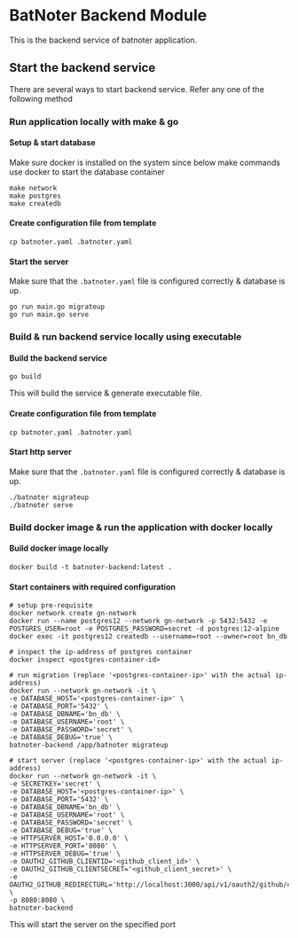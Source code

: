 # BatNoter Backend Module
This is the backend service of batnoter application.

## Start the backend service
There are several ways to start backend service. Refer any one of the following method
### Run application locally with make & go
#### Setup & start database
Make sure docker is installed on the system since below make commands use docker to start the database container
```
make network
make postgres
make createdb
```

#### Create configuration file from template
```shell
cp batnoter.yaml .batnoter.yaml
```

#### Start the server
Make sure that the `.batnoter.yaml` file is configured correctly & database is up.
```shell
go run main.go migrateup
go run main.go serve
```

### Build & run backend service locally using executable
#### Build the backend service
```shell
go build
```
This will build the service & generate executable file.

#### Create configuration file from template
```shell
cp batnoter.yaml .batnoter.yaml
```

#### Start http server
Make sure that the `.batnoter.yaml` file is configured correctly & database is up.
```shell
./batnoter migrateup
./batnoter serve
```

### Build docker image & run the application with docker locally

#### Build docker image locally
```
docker build -t batnoter-backend:latest .
```

#### Start containers with required configuration
```
# setup pre-requisite
docker network create gn-network
docker run --name postgres12 --network gn-network -p 5432:5432 -e POSTGRES_USER=root -e POSTGRES_PASSWORD=secret -d postgres:12-alpine
docker exec -it postgres12 createdb --username=root --owner=root bn_db

# inspect the ip-address of postgres container
docker inspect <postgres-container-id>

# run migration (replace '<postgres-container-ip>' with the actual ip-address)
docker run --network gn-network -it \
-e DATABASE_HOST='<postgres-container-ip>' \
-e DATABASE_PORT='5432' \
-e DATABASE_DBNAME='bn_db' \
-e DATABASE_USERNAME='root' \
-e DATABASE_PASSWORD='secret' \
-e DATABASE_DEBUG='true' \
batnoter-backend /app/batnoter migrateup

# start server (replace '<postgres-container-ip>' with the actual ip-address)
docker run --network gn-network -it \
-e SECRETKEY='secret' \
-e DATABASE_HOST='<postgres-container-ip>' \
-e DATABASE_PORT='5432' \
-e DATABASE_DBNAME='bn_db' \
-e DATABASE_USERNAME='root' \
-e DATABASE_PASSWORD='secret' \
-e DATABASE_DEBUG='true' \
-e HTTPSERVER_HOST='0.0.0.0' \
-e HTTPSERVER_PORT='8080' \
-e HTTPSERVER_DEBUG='true' \
-e OAUTH2_GITHUB_CLIENTID='<github_client_id>' \
-e OAUTH2_GITHUB_CLIENTSECRET='<github_client_secret>' \
-e OAUTH2_GITHUB_REDIRECTURL='http://localhost:3000/api/v1/oauth2/github/callback' \
-p 8080:8080 \
batnoter-backend
```

This will start the server on the specified port
